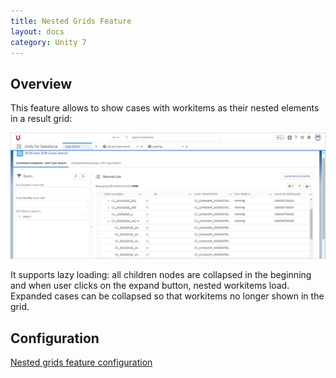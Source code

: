 ```yaml
---
title: Nested Grids Feature
layout: docs
category: Unity 7
---
```

## Overview

This feature allows to show cases with workitems as their nested elements in a result grid:

![sf-nested-grids](nested-grids/images/sf-nested-grids.png)
 
It supports lazy loading: all children nodes are collapsed in the beginning and when user clicks on the expand button, nested workitems load.   
Expanded cases can be collapsed so that workitems no longer shown in the grid.

## Configuration

[Nested grids feature configuration](../../configuration/grids/nested-grids)

